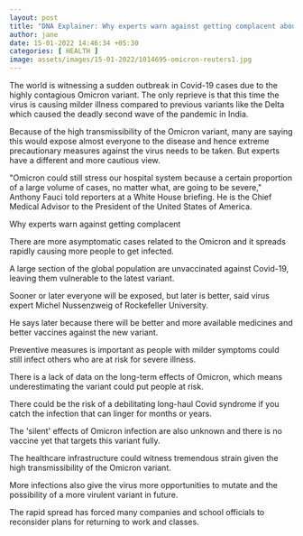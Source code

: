 ```yaml
---
layout: post
title: "DNA Explainer: Why experts warn against getting complacent about Omicron"
author: jane 
date: 15-01-2022 14:46:34 +05:30 
categories: [ HEALTH ] 
image: assets/images/15-01-2022/1014695-omicron-reuters1.jpg
---
```

The world is witnessing a sudden outbreak in Covid-19 cases due to the highly contagious Omicron variant. The only reprieve is that this time the virus is causing milder illness compared to previous variants like the Delta which caused the deadly second wave of the pandemic in India.

Because of the high transmissibility of the Omicron variant, many are saying this would expose almost everyone to the disease and hence extreme precautionary measures against the virus needs to be taken. But experts have a different and more cautious view.

"Omicron could still stress our hospital system because a certain proportion of a large volume of cases, no matter what, are going to be severe," Anthony Fauci told reporters at a White House briefing. He is the Chief Medical Advisor to the President of the United States of America.

Why experts warn against getting complacent

There are more asymptomatic cases related to the Omicron and it spreads rapidly causing more people to get infected.

A large section of the global population are unvaccinated against Covid-19, leaving them vulnerable to the latest variant.

Sooner or later everyone will be exposed, but later is better, said virus expert Michel Nussenzweig of Rockefeller University.

He says later because there will be better and more available medicines and better vaccines against the new variant.

Preventive measures is important as people with milder symptoms could still infect others who are at risk for severe illness.

There is a lack of data on the long-term effects of Omicron, which means underestimating the variant could put people at risk.

There could be the risk of a debilitating long-haul Covid syndrome if you catch the infection that can linger for months or years.

The 'silent' effects of Omicron infection are also unknown and there is no vaccine yet that targets this variant fully.

The healthcare infrastructure could witness tremendous strain given the high transmissibility of the Omicron variant.

More infections also give the virus more opportunities to mutate and the possibility of a more virulent variant in future.

The rapid spread has forced many companies and school officials to reconsider plans for returning to work and classes.